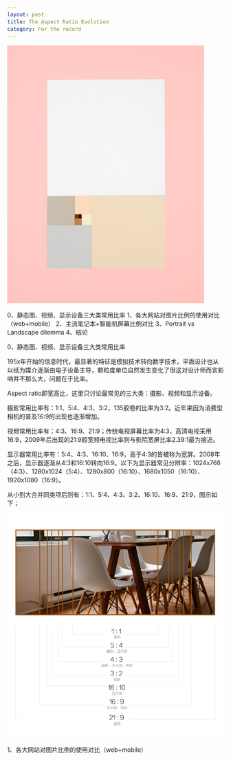 ```yaml
---
layout: post
title: The Aspect Ratio Evolution
category: For the record
---
```


![set](/images/aspectratio.jpg)

0、静态图、视频、显示设备三大类常用比率
1、各大网站对图片比例的使用对比（web+mobile）
2、主流笔记本+智能机屏幕比例对比
3、Portrait vs Landscape dilemma
4、结论



0、静态图、视频、显示设备三大类常用比率

195x年开始的信息时代，最显著的特征是模拟技术转向数字技术，平面设计也从以纸为媒介逐渐由电子设备主导，颗粒度单位自然发生变化了但这对设计师而言影响并不那么大，问题在于比率。

Aspect ratio即宽高比，这里只讨论最常见的三大类：摄影、视频和显示设备。

摄影常用比率有：1:1、5:4、4:3、3:2，135胶卷的比率为3:2。近年来因为消费型相机的普及16:9的出现也逐渐增加。

视频常用比率有：4:3、16:9、21:9；传统电视屏幕比率为4:3，高清电视采用16:9，2009年后出现的21:9超宽频电视比率则与影院宽屏比率2.39:1最为接近。

显示器常用比率有：5:4、4:3、16:10、16:9，高于4:3的皆被称为宽屏。2008年之后，显示器逐渐从4:3和16:10转向16:9。以下为显示器常见分辨率：1024x768（4:3）、1280x1024（5:4）、1280x800（16:10）、1680x1050（16:10）、1920x1080（16:9）。

从小到大合并同类项后则有：1:1、5:4、4:3、3:2、16:10、16:9、21:9，图示如下；

![set](/images/aspectratiocomparison.jpg)



1、各大网站对图片比例的使用对比（web+mobile）











